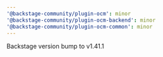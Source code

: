 ```yaml
---
'@backstage-community/plugin-ocm': minor
'@backstage-community/plugin-ocm-backend': minor
'@backstage-community/plugin-ocm-common': minor
---
```


Backstage version bump to v1.41.1
